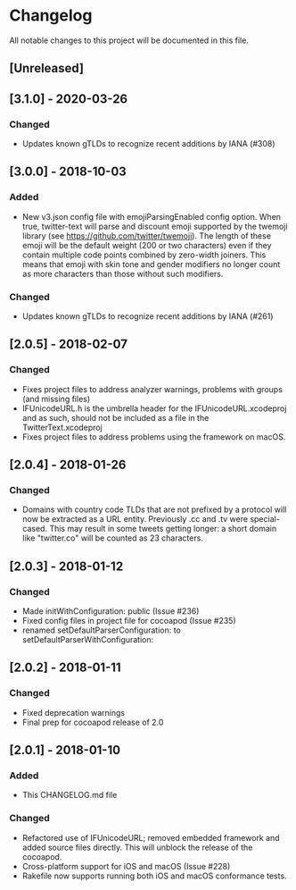 # Changelog
All notable changes to this project will be documented in this file.

## [Unreleased]

## [3.1.0] - 2020-03-26
### Changed
- Updates known gTLDs to recognize recent additions by IANA (#308)

## [3.0.0] - 2018-10-03
### Added
- New v3.json config file with emojiParsingEnabled config option. When
  true, twitter-text will parse and discount emoji supported by the
  twemoji library (see https://github.com/twitter/twemoji). The length
  of these emoji will be the default weight (200 or two characters) even
  if they contain multiple code points combined by zero-width
  joiners. This means that emoji with skin tone and gender modifiers no
  longer count as more characters than those without such modifiers.

### Changed
- Updates known gTLDs to recognize recent additions by IANA (#261)

## [2.0.5] - 2018-02-07
### Changed
- Fixes project files to address analyzer warnings, problems with
  groups (and missing files)
- IFUnicodeURL.h is the umbrella header for the IFUnicodeURL.xcodeproj
  and as such, should not be included as a file in the
  TwitterText.xcodeproj
- Fixes project files to address problems using the framework on
  macOS.

## [2.0.4] - 2018-01-26
### Changed
- Domains with country code TLDs that are not prefixed by a protocol
  will now be extracted as a URL entity. Previously .cc and .tv were
  special-cased. This may result in some tweets getting longer: a
  short domain like "twitter.co" will be counted as 23 characters.

## [2.0.3] - 2018-01-12
### Changed
- Made initWithConfiguration: public (Issue #236)
- Fixed config files in project file for cocoapod (Issue #235)
- renamed setDefaultParserConfiguration: to setDefaultParserWithConfiguration:

## [2.0.2] - 2018-01-11
### Changed
- Fixed deprecation warnings
- Final prep for cocoapod release of 2.0

## [2.0.1] - 2018-01-10
### Added
- This CHANGELOG.md file

### Changed
- Refactored use of IFUnicodeURL; removed embedded framework and added
  source files directly. This will unblock the release of the cocoapod.
- Cross-platform support for iOS and macOS (Issue #228)
- Rakefile now supports running both iOS and macOS conformance tests.
